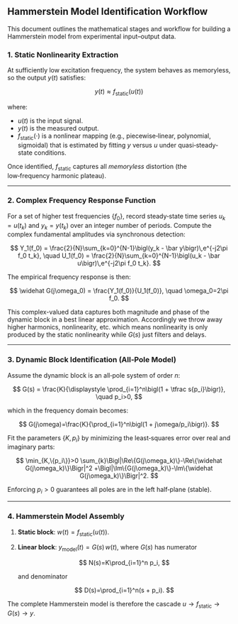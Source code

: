 ## Hammerstein Model Identification Workflow

This document outlines the mathematical stages and workflow for building a Hammerstein model from experimental input–output data.

### 1. Static Nonlinearity Extraction

At sufficiently low excitation frequency, the system behaves as memoryless, so the output $y(t)$ satisfies:

$$
 y(t) \approx f_{\mathrm{static}}\bigl(u(t)\bigr)
$$

where:

* $u(t)$ is the input signal.
* $y(t)$ is the measured output.
* $f_{\mathrm{static}}(\cdot)$ is a nonlinear mapping (e.g., piecewise‐linear, polynomial, sigmoidal) that is estimated by fitting $y$ versus $u$ under quasi‐steady‐state conditions.

Once identified, $f_{\mathrm{static}}$ captures all *memoryless* distortion (the low‑frequency harmonic plateau).

---

### 2. Complex Frequency Response Function

For a set of higher test frequencies $\{f_0\}$, record steady‑state time series $u_k=u(t_k)$ and $y_k=y(t_k)$ over an integer number of periods. Compute the complex fundamental amplitudes via synchronous detection:

$$
 Y_1(f_0)
 = \frac{2}{N}\sum_{k=0}^{N-1}\bigl(y_k - \bar y\bigr)\,e^{-j2\pi f_0 t_k},
 \quad
 U_1(f_0)
 = \frac{2}{N}\sum_{k=0}^{N-1}\bigl(u_k - \bar u\bigr)\,e^{-j2\pi f_0 t_k}.
$$

The empirical frequency response is then:

$$
 \widehat G(j\omega_0) = \frac{Y_1(f_0)}{U_1(f_0)},
 \quad \omega_0=2\pi f_0.
$$

This complex-valued data captures both magnitude and phase of the dynamic block in a best linear approximation. Accordingly we throw away higher harmonics, nonlinearity, etc. which means nonlinearity is only produced by the static nonlinearity while $G(s)$ just filters and delays.

---

### 3. Dynamic Block Identification (All‑Pole Model)

Assume the dynamic block is an all‑pole system of order $n$:

$$
 G(s) = \frac{K}{\displaystyle \prod_{i=1}^n\bigl(1 + \tfrac s{p_i}\bigr)},
 \quad p_i>0,
$$

which in the frequency domain becomes:

$$
 G(j\omega)=\frac{K}{\prod_{i=1}^n\bigl(1 + j\omega/p_i\bigr)}.
$$

Fit the parameters $\{K,p_i\}$ by minimizing the least‑squares error over real and imaginary parts:

$$
 \min_{K,\{p_i\}}>0
 \sum_{k}\Bigl|\Re\{G(j\omega_k)\}-\Re\{\widehat G(j\omega_k)\}\Bigr|^2
 +\Bigl|\Im\{G(j\omega_k)\}-\Im\{\widehat G(j\omega_k)\}\Bigr|^2.
$$

Enforcing $p_i>0$ guarantees all poles are in the left half‑plane (stable).

---

### 4. Hammerstein Model Assembly

1. **Static block**: $w(t)=f_{\mathrm{static}}\bigl(u(t)\bigr)$.
2. **Linear block**: $y_{\mathrm{model}}(t) = G(s)\,w(t)$, where $G(s)$ has numerator

   $$
     N(s)=K\prod_{i=1}^n p_i,
   $$

   and denominator

   $$
     D(s)=\prod_{i=1}^n(s + p_i).
   $$

The complete Hammerstein model is therefore the cascade $u\to f_{\mathrm{static}}\to G(s)\to y$.
